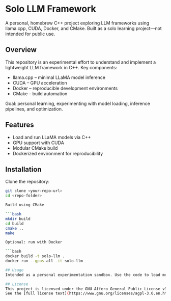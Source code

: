 # Solo LLM Framework

A personal, homebrew C++ project exploring LLM frameworks using llama.cpp, CUDA, Docker, and CMake. Built as a solo learning project—not intended for public use.

## Overview
This repository is an experimental effort to understand and implement a lightweight LLM framework in C++. Key components:

- llama.cpp – minimal LLaMA model inference
- CUDA – GPU acceleration
- Docker – reproducible development environments
- CMake – build automation

Goal: personal learning, experimenting with model loading, inference pipelines, and optimization.

## Features
- Load and run LLaMA models via C++
- GPU support with CUDA
- Modular CMake build
- Dockerized environment for reproducibility

## Installation
Clone the repository:

```bash
git clone <your-repo-url>
cd <repo-folder>

Build using CMake

```bash
mkdir build
cd build
cmake ..
make

Optional: run with Docker

```bash
docker build -t solo-llm .
docker run --gpus all -it solo-llm

## Usage
Intended as a personal experimentation sandbox. Use the code to load models, run inference, and test learning approaches. No public support or guarantees.

## License
This project is licensed under the GNU Affero General Public License v3.0 (AGPL-3.0).  
See the [full license text](https://www.gnu.org/licenses/agpl-3.0.en.html) for details.
